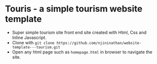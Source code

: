 # Touris - a simple tourism website template
* Super simple tourism site front end site created with Html, Css and Inline Javascript. 
* Clone with ```git clone https://github.com/njininathan/website-template---tourism.git```
* Open any html page such as ```homepage.html``` in browser to navigate the site.
